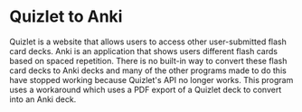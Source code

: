 # Quizlet to Anki
Quizlet is a website that allows users to access other user-submitted flash card decks. Anki is an application that shows users different flash cards based on spaced repetition. There is no built-in way to convert these flash card decks to Anki decks and many of the other programs made to do this have stopped working because Quizlet's API no longer works. This program uses a workaround which uses a PDF export of a Quizlet deck to convert into an Anki deck.

